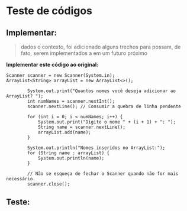 # Teste de códigos

## Implementar:
> dados o contexto, foi adicionado alguns trechos para
> possam, de fato, serem implementados a em um futuro próximo

**Implementar este código ao original:**

    Scanner scanner = new Scanner(System.in);
    ArrayList<String> arrayList = new ArrayList<>();
    
            System.out.print("Quantos nomes você deseja adicionar ao ArrayList? ");
            int numNames = scanner.nextInt();
            scanner.nextLine(); // Consumir a quebra de linha pendente
    
            for (int i = 0; i < numNames; i++) {
                System.out.print("Digite o nome " + (i + 1) + ": ");
                String name = scanner.nextLine();
                arrayList.add(name);
            }
    
            System.out.println("Nomes inseridos no ArrayList:");
            for (String name : arrayList) {
                System.out.println(name);
            }
    
            // Não se esqueça de fechar o Scanner quando não for mais necessário.
            scanner.close();

## Teste: